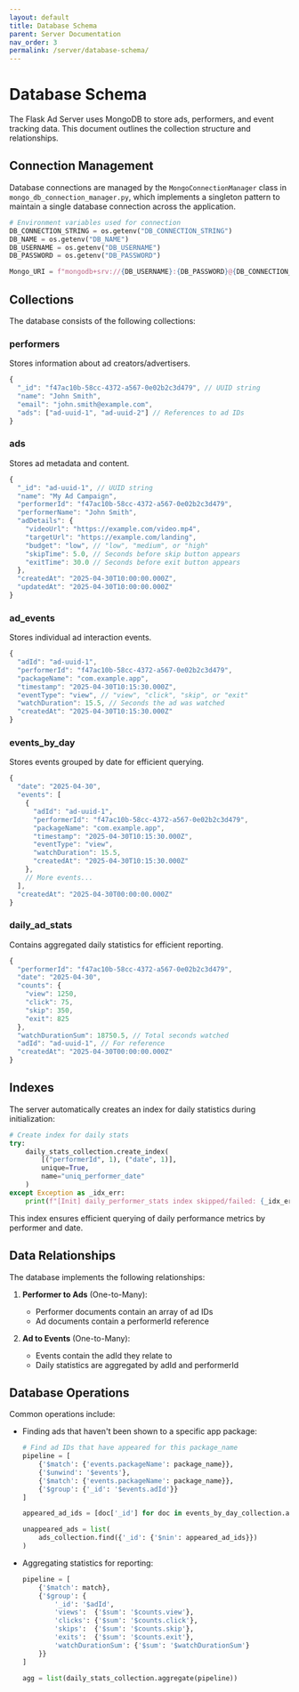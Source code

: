 ```yaml
---
layout: default
title: Database Schema
parent: Server Documentation
nav_order: 3
permalink: /server/database-schema/
---
```

# Database Schema

The Flask Ad Server uses MongoDB to store ads, performers, and event tracking data. This document outlines the collection structure and relationships.

## Connection Management

Database connections are managed by the `MongoConnectionManager` class in `mongo_db_connection_manager.py`, which implements a singleton pattern to maintain a single database connection across the application.

```python
# Environment variables used for connection
DB_CONNECTION_STRING = os.getenv("DB_CONNECTION_STRING")
DB_NAME = os.getenv("DB_NAME")
DB_USERNAME = os.getenv("DB_USERNAME")
DB_PASSWORD = os.getenv("DB_PASSWORD")

Mongo_URI = f"mongodb+srv://{DB_USERNAME}:{DB_PASSWORD}@{DB_CONNECTION_STRING}/{DB_NAME}"
```

## Collections

The database consists of the following collections:

### performers

Stores information about ad creators/advertisers.

```javascript
{
  "_id": "f47ac10b-58cc-4372-a567-0e02b2c3d479", // UUID string
  "name": "John Smith",
  "email": "john.smith@example.com",
  "ads": ["ad-uuid-1", "ad-uuid-2"] // References to ad IDs
}
```

### ads

Stores ad metadata and content.

```javascript
{
  "_id": "ad-uuid-1", // UUID string
  "name": "My Ad Campaign",
  "performerId": "f47ac10b-58cc-4372-a567-0e02b2c3d479",
  "performerName": "John Smith",
  "adDetails": {
    "videoUrl": "https://example.com/video.mp4",
    "targetUrl": "https://example.com/landing",
    "budget": "low", // "low", "medium", or "high"
    "skipTime": 5.0, // Seconds before skip button appears
    "exitTime": 30.0 // Seconds before exit button appears
  },
  "createdAt": "2025-04-30T10:00:00.000Z",
  "updatedAt": "2025-04-30T10:00:00.000Z"
}
```

### ad_events

Stores individual ad interaction events.

```javascript
{
  "adId": "ad-uuid-1",
  "performerId": "f47ac10b-58cc-4372-a567-0e02b2c3d479",
  "packageName": "com.example.app",
  "timestamp": "2025-04-30T10:15:30.000Z",
  "eventType": "view", // "view", "click", "skip", or "exit"
  "watchDuration": 15.5, // Seconds the ad was watched
  "createdAt": "2025-04-30T10:15:30.000Z"
}
```

### events_by_day

Stores events grouped by date for efficient querying.

```javascript
{
  "date": "2025-04-30",
  "events": [
    {
      "adId": "ad-uuid-1",
      "performerId": "f47ac10b-58cc-4372-a567-0e02b2c3d479",
      "packageName": "com.example.app",
      "timestamp": "2025-04-30T10:15:30.000Z",
      "eventType": "view",
      "watchDuration": 15.5,
      "createdAt": "2025-04-30T10:15:30.000Z"
    },
    // More events...
  ],
  "createdAt": "2025-04-30T00:00:00.000Z"
}
```

### daily_ad_stats

Contains aggregated daily statistics for efficient reporting.

```javascript
{
  "performerId": "f47ac10b-58cc-4372-a567-0e02b2c3d479",
  "date": "2025-04-30",
  "counts": {
    "view": 1250,
    "click": 75,
    "skip": 350,
    "exit": 825
  },
  "watchDurationSum": 18750.5, // Total seconds watched
  "adId": "ad-uuid-1", // For reference
  "createdAt": "2025-04-30T00:00:00.000Z"
}
```

## Indexes

The server automatically creates an index for daily statistics during initialization:

```python
# Create index for daily stats
try:
    daily_stats_collection.create_index(
        [("performerId", 1), ("date", 1)],
        unique=True,
        name="uniq_performer_date"
    )
except Exception as _idx_err:
    print(f"[Init] daily_performer_stats index skipped/failed: {_idx_err}")
```

This index ensures efficient querying of daily performance metrics by performer and date.

## Data Relationships

The database implements the following relationships:

1. **Performer to Ads** (One-to-Many):
   - Performer documents contain an array of ad IDs
   - Ad documents contain a performerId reference

2. **Ad to Events** (One-to-Many):
   - Events contain the adId they relate to
   - Daily statistics are aggregated by adId and performerId

## Database Operations

Common operations include:

- Finding ads that haven't been shown to a specific app package:
  ```python
  # Find ad IDs that have appeared for this package_name
  pipeline = [
      {'$match': {'events.packageName': package_name}},
      {'$unwind': '$events'},
      {'$match': {'events.packageName': package_name}},
      {'$group': {'_id': '$events.adId'}}
  ]
  
  appeared_ad_ids = [doc['_id'] for doc in events_by_day_collection.aggregate(pipeline)]
  
  unappeared_ads = list(
      ads_collection.find({'_id': {'$nin': appeared_ad_ids}})
  )
  ```

- Aggregating statistics for reporting:
  ```python
  pipeline = [
      {'$match': match},
      {'$group': {
          '_id': '$adId',
          'views':  {'$sum': '$counts.view'},
          'clicks': {'$sum': '$counts.click'},
          'skips':  {'$sum': '$counts.skip'},
          'exits':  {'$sum': '$counts.exit'},
          'watchDurationSum': {'$sum': '$watchDurationSum'}
      }}
  ]
  
  agg = list(daily_stats_collection.aggregate(pipeline))
  ```
